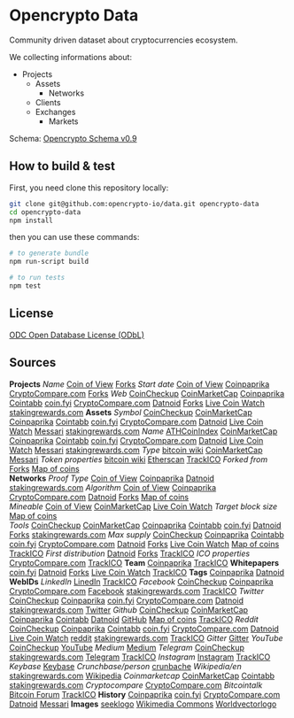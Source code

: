 # Opencrypto Data

Community driven dataset about cryptocurrencies ecosystem.

We collecting informations about:
* Projects
  * Assets
    * Networks
  * Clients
  * Exchanges
    * Markets

Schema: [Opencrypto Schema v0.9](https://schema.opencrypto.io/)

## How to build & test

First, you need clone this repository locally:
```bash
git clone git@github.com:opencrypto-io/data.git opencrypto-data
cd opencrypto-data
npm install
```

then you can use these commands:
```bash
# to generate bundle
npm run-script build

# to run tests
npm test
```

## License

[ODC Open Database License (ODbL)](https://opendatacommons.org/licenses/odbl/summary/)


## Sources

**Projects**
 *Name*
 [Coin of View](http://coinofview.com/)
 [Forks](https://forks.net/list)
 *Start date*
 [Coin of View](http://coinofview.com/)
 [Coinpaprika](https://coinpaprika.com/)
 [CryptoCompare.com](https://www.cryptocompare.com/)
 [Forks](https://forks.net/list)
 *Web*
 [CoinCheckup](https://coincheckup.com/)
 [CoinMarketCap](https://www.coinmarketcap.com/)
 [Coinpaprika](https://coinpaprika.com/)
 [Cointabb](https://cointabb.com/)
 [coin.fyi](https://coin.fyi/)
 [CryptoCompare.com](https://www.cryptocompare.com/)
 [Datnoid](https://www.datnoid.com/)
 [Forks](https://forks.net/list)
 [Live Coin Watch](https://www.livecoinwatch.com/)
 [stakingrewards.com](https://stakingrewards.com/)
 **Assets**
  *Symbol*
  [CoinCheckup](https://coincheckup.com/)
  [CoinMarketCap](https://www.coinmarketcap.com/)
  [Coinpaprika](https://coinpaprika.com/)
  [Cointabb](https://cointabb.com/)
  [coin.fyi](https://coin.fyi/)
  [CryptoCompare.com](https://www.cryptocompare.com/)
  [Datnoid](https://www.datnoid.com/)
  [Live Coin Watch](https://www.livecoinwatch.com/)
  [Messari](https://messari.io/)
  [stakingrewards.com](https://stakingrewards.com/)
  *Name*
  [ATHCoinIndex](https://athcoinindex.com/)
  [CoinMarketCap](https://www.coinmarketcap.com/)
  [Coinpaprika](https://coinpaprika.com/)
  [Cointabb](https://cointabb.com/)
  [coin.fyi](https://coin.fyi/)
  [CryptoCompare.com](https://www.cryptocompare.com/)
  [Datnoid](https://www.datnoid.com/)
  [Live Coin Watch](https://www.livecoinwatch.com/)
  [Messari](https://messari.io/)
  [stakingrewards.com](https://stakingrewards.com/)
  *Type*
  [bitcoin wiki](https://en.bitcoinwiki.org/)
  [CoinMarketCap](https://www.coinmarketcap.com/)
  [Messari](https://messari.io/)
  *Token properties*
  [bitcoin wiki](https://en.bitcoinwiki.org/)
  [Etherscan](https://etherscan.io/)
  [TrackICO](https://www.trackico.io/)
  *Forked from*
  [Forks](https://forks.net/list)
  [Map of coins](http://mapofcoins.com/)      
  **Networks**
   *Proof Type*
   [Coin of View](http://coinofview.com/)
   [Coinpaprika](https://coinpaprika.com/)
   [Datnoid](https://www.datnoid.com/)
   [stakingrewards.com](https://stakingrewards.com/)
   *Algorithm*
   [Coin of View](http://coinofview.com/)
   [Coinpaprika](https://coinpaprika.com/)
   [CryptoCompare.com](https://www.cryptocompare.com/)
   [Datnoid](https://www.datnoid.com/)
   [Forks](https://forks.net/list)
   [Map of coins](http://mapofcoins.com/)  
  *Mineable*
  [Coin of View](http://coinofview.com/)
  [CoinMarketCap](https://www.coinmarketcap.com/)
  [Live Coin Watch](https://www.livecoinwatch.com/)
  *Target block size*
  [Map of coins](http://mapofcoins.com/)  
  *Tools*
  [CoinCheckup](https://coincheckup.com/)
  [CoinMarketCap](https://www.coinmarketcap.com/)
  [Coinpaprika](https://coinpaprika.com/)
  [Cointabb](https://cointabb.com/)
  [coin.fyi](https://coin.fyi/)
  [Datnoid](https://www.datnoid.com/)
  [Forks](https://forks.net/list)
  [stakingrewards.com](https://stakingrewards.com/)
  *Max supply*
  [CoinCheckup](https://coincheckup.com/)
  [Coinpaprika](https://coinpaprika.com/)
  [Cointabb](https://cointabb.com/)
  [coin.fyi](https://coin.fyi/)
  [CryptoCompare.com](https://www.cryptocompare.com/)
  [Datnoid](https://www.datnoid.com/)
  [Forks](https://forks.net/list)
  [Live Coin Watch](https://www.livecoinwatch.com/)
  [Map of coins](http://mapofcoins.com/)
  [TrackICO](https://www.trackico.io/)
  *First distribution*
  [Datnoid](https://www.datnoid.com/)
  [Forks](https://forks.net/list)
  [TrackICO](https://www.trackico.io/)
  *ICO properties*
  [CryptoCompare.com](https://www.cryptocompare.com/)
  [TrackICO](https://www.trackico.io/)
**Team**
[Coinpaprika](https://coinpaprika.com/)
[TrackICO](https://www.trackico.io/)
**Whitepapers**
[coin.fyi](https://coin.fyi/)
[Datnoid](https://www.datnoid.com/)
[Forks](https://forks.net/list)
[Live Coin Watch](https://www.livecoinwatch.com/)
[TrackICO](https://www.trackico.io/)
**Tags**
[Coinpaprika](https://coinpaprika.com/)
[Datnoid](https://www.datnoid.com/)
**WebIDs**
 *LinkedIn*
 [LinedIn](https://www.linkedin.com/)
 [TrackICO](https://www.trackico.io/)
 *Facebook*
 [CoinCheckup](https://coincheckup.com/)
 [Coinpaprika](https://coinpaprika.com/)
 [CryptoCompare.com](https://www.cryptocompare.com/)
 [Facebook](https://www.facebook.com/)
 [stakingrewards.com](https://stakingrewards.com/)
 [TrackICO](https://www.trackico.io/)
 *Twitter*
 [CoinCheckup](https://coincheckup.com/)
 [Coinpaprika](https://coinpaprika.com/)
 [coin.fyi](https://coin.fyi/)
 [CryptoCompare.com](https://www.cryptocompare.com/)
 [Datnoid](https://www.datnoid.com/)
 [stakingrewards.com](https://stakingrewards.com/)
 [Twitter](https://twitter.com/)
 *Github*
 [CoinCheckup](https://coincheckup.com/)
 [CoinMarketCap](https://www.coinmarketcap.com/)
 [Coinpaprika](https://coinpaprika.com/)
 [Cointabb](https://cointabb.com/)
 [Datnoid](https://www.datnoid.com/)
 [GitHub](https://github.com/)
 [Map of coins](http://mapofcoins.com/)
 [TrackICO](https://www.trackico.io/)
 *Reddit*
 [CoinCheckup](https://coincheckup.com/)
 [Coinpaprika](https://coinpaprika.com/)
 [Cointabb](https://cointabb.com/)
 [coin.fyi](https://coin.fyi/)
 [CryptoCompare.com](https://www.cryptocompare.com/)
 [Datnoid](https://www.datnoid.com/)
 [Live Coin Watch](https://www.livecoinwatch.com/)
 [reddit](https://reddit.com/)
 [stakingrewards.com](https://stakingrewards.com/)
 [TrackICO](https://www.trackico.io/)
 *Gitter*
 [Gitter](https://gitter.im/)
 *YouTube*
 [CoinCheckup](https://coincheckup.com/)
 [YouTube](https://www.youtube.com/user/)
 *Medium*
 [Medium](https://medium.com/)
 *Telegram*
 [CoinCheckup](https://coincheckup.com/)
 [stakingrewards.com](https://stakingrewards.com/)
 [Telegram](https://t.me/)
 [TrackICO](https://www.trackico.io/)
 *Instagram*
 [Instagram](https://instagram.com/)
 [TrackICO](https://www.trackico.io/)
 *Keybase*
 [Keybase](https://keybase.io/)
 *Crunchbase/person*
 [crunbache](https://www.crunchbase.com/)
 *Wikipedia/en*
 [stakingrewards.com](https://stakingrewards.com/)
 [Wikipedia](https://wikipedia.org/)
 *Coinmarketcap*
 [CoinMarketCap](https://www.coinmarketcap.com/)
 [Cointabb](https://cointabb.com/)
 [stakingrewards.com](https://stakingrewards.com/)
 *Cryptocompare*
 [CryptoCompare.com](https://www.cryptocompare.com/)
 *Bitcointalk*
 [Bitcoin Forum](https://bitcointalk.org/)
 [TrackICO](https://www.trackico.io/)
**History**
 [Coinpaprika](https://coinpaprika.com/)
 [coin.fyi](https://coin.fyi/)
 [CryptoCompare.com](https://www.cryptocompare.com/)
 [Datnoid](https://www.datnoid.com/)
 [Messari](https://messari.io/)
**Images**
 [seeklogo](https://seeklogo.com/)
 [Wikimedia Commons](https://commons.wikimedia.org/)
 [Worldvectorlogo](https://worldvectorlogo.com/)
